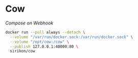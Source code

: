 # Cow
_Compose on Webhook_

```bash
docker run --pull always --detach \
  --volume "/var/run/docker.sock:/var/run/docker.sock" \
  --volume "/opt/cow:/cow" \
  --publish 127.0.0.1:40000:80 \
  sirikon/cow
```
